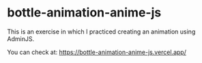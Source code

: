 # bottle-animation-anime-js

This is an exercise in which I practiced creating an animation using AdminJS.

You can check at:
https://bottle-animation-anime-js.vercel.app/
